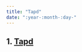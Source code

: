 ```yaml
---
title: "Tapd"
date: ":year-:month-:day-"
---
```


## 1. [Tapd](https://www.tapd.cn/help/show#1120003271001000028)
